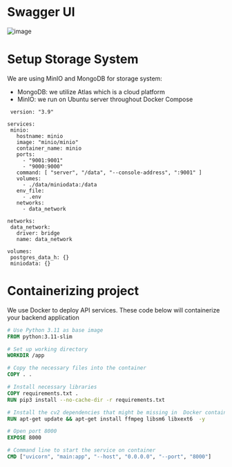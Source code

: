 # Swagger UI

![image](https://github.com/user-attachments/assets/00c4c543-73f4-4740-bcb0-92848f4dca0c)


# Setup Storage System
We are using MinIO and MongoDB for storage system:
* MongoDB: we utilize Atlas which is a cloud platform
* MinIO: we run on Ubuntu server throughout Docker Compose
 ```docker-compose
  version: "3.9"

services:
  minio:
    hostname: minio
    image: "minio/minio"
    container_name: minio
    ports:
      - "9001:9001"
      - "9000:9000"
    command: [ "server", "/data", "--console-address", ":9001" ]
    volumes:
      - ./data/miniodata:/data
    env_file:
      - .env
    networks:
      - data_network

networks:
  data_network:
    driver: bridge
    name: data_network

volumes:
  postgres_data_h: {}
  miniodata: {}
```


# Containerizing project

We use Docker to deploy API services. These code below will containerize your backend application
```Dockerfile
# Use Python 3.11 as base image
FROM python:3.11-slim

# Set up working directory
WORKDIR /app

# Copy the necessary files into the container
COPY . .

# Install necessary libraries
COPY requirements.txt .
RUN pip3 install --no-cache-dir -r requirements.txt

# Install the cv2 dependencies that might be missing in  Docker container 
RUN apt-get update && apt-get install ffmpeg libsm6 libxext6  -y

# Open port 8000
EXPOSE 8000

# Command line to start the service on container
CMD ["uvicorn", "main:app", "--host", "0.0.0.0", "--port", "8000"]
```
